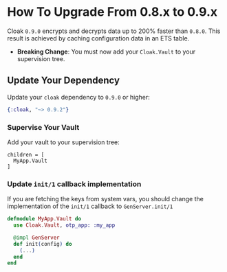 # How To Upgrade From 0.8.x to 0.9.x

Cloak `0.9.0` encrypts and decrypts data up to 200% faster than `0.8.0`.
This result is achieved by caching configuration data in an ETS table.

- **Breaking Change**: You must now add your `Cloak.Vault` to your
  supervision tree.

## Update Your Dependency

Update your `cloak` dependency to `0.9.0` or higher:

```elixir
{:cloak, "~> 0.9.2"}
```

### Supervise Your Vault

Add your vault to your supervision tree:

    children = [
      MyApp.Vault
    ]

### Update `init/1` callback implementation

If you are fetching the keys from system vars, you should change the implementation of the `init/1` callback to `GenServer.init/1`

```elixir
defmodule MyApp.Vault do
  use Cloak.Vault, otp_app: :my_app

  @impl GenServer
  def init(config) do
    (...)
  end
end
```
